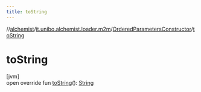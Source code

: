 ```yaml
---
title: toString
---
```

//[alchemist](../../../index.html)/[it.unibo.alchemist.loader.m2m](../index.html)/[OrderedParametersConstructor](index.html)/[toString](to-string.html)



# toString



[jvm]\
open override fun [toString](to-string.html)(): [String](https://kotlinlang.org/api/latest/jvm/stdlib/kotlin/-string/index.html)




